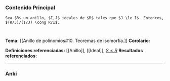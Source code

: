 ### Contenido Principal

```ad-theorem
Sea $R$ un anillo, $I,J$ ideales de $R$ tales que $J \le I$. Entonces, $(R/J)/(I/J) \cong R/I$.
```

```ad-proof


```

**Tema:** [[Anillo de polinomios#10. Teoremas de isomorfía.]]
**Corolario:**

**Definiciones referenciadas:** [[Anillo]], [[Ideal]], [$S \le R$](Subanillo)
**Resultados referenciados:**

---
### Anki
